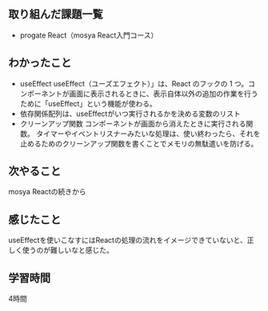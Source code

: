 ## 取り組んだ課題一覧
  - progate React（mosya React入門コース）
    
## わかったこと
- useEffect
  useEffect（ユーズエフェクト）」は、React のフックの 1 つ。コンポーネントが画面に表示されるときに、表示自体以外の追加の作業を行うために「useEffect」という機能が使わる。
- 依存関係配列は、useEffectがいつ実行されるかを決める変数のリスト  
- クリーンアップ関数
  コンポーネントが画面から消えたときに実行される関数。
  タイマーやイベントリスナーみたいな処理は、使い終わったら、それを止めるためのクリーンアップ関数を書くことでメモリの無駄遣いを防げる。
  

## 次やること
mosya Reactの続きから

## 感じたこと
useEffectを使いこなすにはReactの処理の流れをイメージできていないと、正しく使うのが難しいなと感じた。

## 学習時間
4時間
